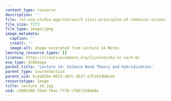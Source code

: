 ```yaml
---
content_type: resource
description: ''
file: /ol-ocw-studio-app/courses/5-111sc-principles-of-chemical-science-fall-2014/cd86b30635e57bac7778c7857150e68a_Lecture_14.jpg
file_size: 7273
file_type: image/jpeg
image_metadata:
  caption: ''
  credit: ''
  image-alt: Image excerpted from Lecture 14 Notes
learning_resource_types: []
license: https://creativecommons.org/licenses/by-nc-sa/4.0/
ocw_type: OCWImage
parent_title: 'Lecture 14: Valence Bond Theory and Hybridization'
parent_type: CourseSection
parent_uid: bc4e02be-0613-a6fc-db1f-e751834b8e16
resourcetype: Image
title: Lecture_14.jpg
uid: cd86b306-35e5-7bac-7778-c7857150e68a
---
```

